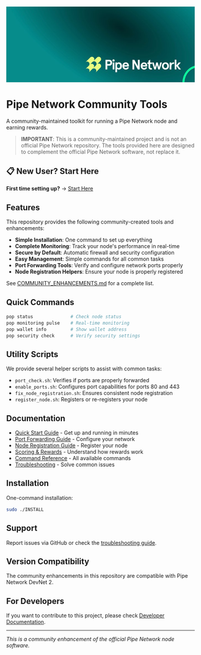 ![Pipe Network](docs/images/pipe-network-pop.jpeg)

# Pipe Network Community Tools

A community-maintained toolkit for running a Pipe Network node and earning rewards.

> **IMPORTANT**: This is a community-maintained project and is not an official Pipe Network repository.
> The tools provided here are designed to complement the official Pipe Network software, not replace it.

## 📋 New User? Start Here

**First time setting up?** → [Start Here](START_HERE.md)

## Features

This repository provides the following community-created tools and enhancements:

- **Simple Installation**: One command to set up everything
- **Complete Monitoring**: Track your node's performance in real-time
- **Secure by Default**: Automatic firewall and security configuration
- **Easy Management**: Simple commands for all common tasks
- **Port Forwarding Tools**: Verify and configure network ports properly
- **Node Registration Helpers**: Ensure your node is properly registered

See [COMMUNITY_ENHANCEMENTS.md](COMMUNITY_ENHANCEMENTS.md) for a complete list.

## Quick Commands

```bash
pop status              # Check node status
pop monitoring pulse    # Real-time monitoring
pop wallet info         # Show wallet address
pop security check      # Verify security settings
```

## Utility Scripts

We provide several helper scripts to assist with common tasks:

- `port_check.sh`: Verifies if ports are properly forwarded
- `enable_ports.sh`: Configures port capabilities for ports 80 and 443
- `fix_node_registration.sh`: Ensures consistent node registration
- `register_node.sh`: Registers or re-registers your node

## Documentation

- [Quick Start Guide](docs/guides/quick-start.md) - Get up and running in minutes
- [Port Forwarding Guide](docs/guides/port_forwarding.md) - Configure your network
- [Node Registration Guide](docs/guides/node_registration.md) - Register your node
- [Scoring & Rewards](docs/guides/scoring.md) - Understand how rewards work
- [Command Reference](docs/reference/cli.md) - All available commands
- [Troubleshooting](docs/reference/troubleshooting.md) - Solve common issues

## Installation

One-command installation:

```bash
sudo ./INSTALL
```

## Support

Report issues via GitHub or check the [troubleshooting guide](docs/reference/troubleshooting.md).

## Version Compatibility

The community enhancements in this repository are compatible with Pipe Network DevNet 2.

## For Developers

If you want to contribute to this project, please check [Developer Documentation](docs/development/README.md).

---

*This is a community enhancement of the official Pipe Network node software.*
